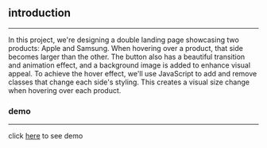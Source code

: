 ## introduction

---

In this project, we're designing a double landing page showcasing two products: Apple and Samsung. When hovering over a product, that side becomes larger than the other. The button also has a beautiful transition and animation effect, and a background image is added to enhance visual appeal. To achieve the hover effect, we'll use JavaScript to add and remove classes that change each side's styling. This creates a visual size change when hovering over each product.



### demo
---

click [here](https://almousaz.github.io/C-Users-Ali-Mousazada-Desktop-Double-Landing-Page-Project/) to see demo

